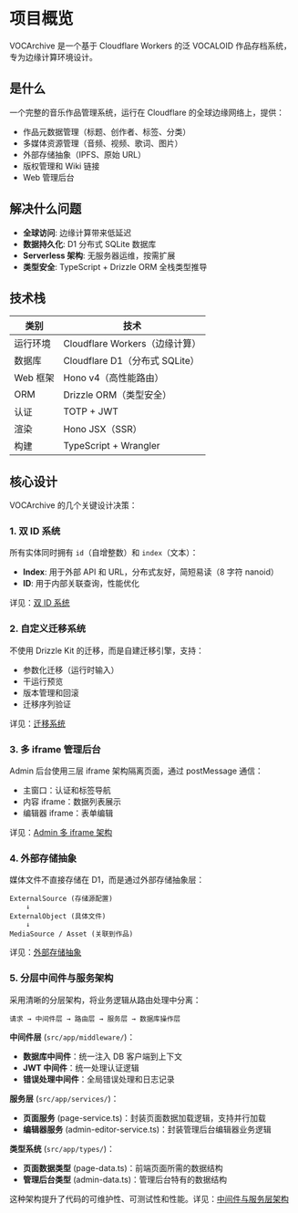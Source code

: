 # 项目概览

VOCArchive 是一个基于 Cloudflare Workers 的泛 VOCALOID 作品存档系统，专为边缘计算环境设计。

## 是什么

一个完整的音乐作品管理系统，运行在 Cloudflare 的全球边缘网络上，提供：
- 作品元数据管理（标题、创作者、标签、分类）
- 多媒体资源管理（音频、视频、歌词、图片）
- 外部存储抽象（IPFS、原始 URL）
- 版权管理和 Wiki 链接
- Web 管理后台

## 解决什么问题

- **全球访问**: 边缘计算带来低延迟
- **数据持久化**: D1 分布式 SQLite 数据库
- **Serverless 架构**: 无服务器运维，按需扩展
- **类型安全**: TypeScript + Drizzle ORM 全栈类型推导

## 技术栈

| 类别 | 技术 |
|------|------|
| 运行环境 | Cloudflare Workers（边缘计算） |
| 数据库 | Cloudflare D1（分布式 SQLite） |
| Web 框架 | Hono v4（高性能路由） |
| ORM | Drizzle ORM（类型安全） |
| 认证 | TOTP + JWT |
| 渲染 | Hono JSX（SSR） |
| 构建 | TypeScript + Wrangler |

## 核心设计

VOCArchive 的几个关键设计决策：

### 1. 双 ID 系统

所有实体同时拥有 `id`（自增整数）和 `index`（文本）：
- **Index**: 用于外部 API 和 URL，分布式友好，简短易读（8 字符 nanoid）
- **ID**: 用于内部关联查询，性能优化

详见：[双 ID 系统](../architecture/dual-id-system.md)

### 2. 自定义迁移系统

不使用 Drizzle Kit 的迁移，而是自建迁移引擎，支持：
- 参数化迁移（运行时输入）
- 干运行预览
- 版本管理和回滚
- 迁移序列验证

详见：[迁移系统](../architecture/migration-system.md)

### 3. 多 iframe 管理后台

Admin 后台使用三层 iframe 架构隔离页面，通过 postMessage 通信：
- 主窗口：认证和标签导航
- 内容 iframe：数据列表展示
- 编辑器 iframe：表单编辑

详见：[Admin 多 iframe 架构](../architecture/admin-iframe.md)

### 4. 外部存储抽象

媒体文件不直接存储在 D1，而是通过外部存储抽象层：
```
ExternalSource (存储源配置)
    ↓
ExternalObject (具体文件)
    ↓
MediaSource / Asset (关联到作品)
```

详见：[外部存储抽象](../architecture/external-storage.md)

### 5. 分层中间件与服务架构

采用清晰的分层架构，将业务逻辑从路由处理中分离：

```
请求 → 中间件层 → 路由层 → 服务层 → 数据库操作层
```

**中间件层** (`src/app/middleware/`)：
- **数据库中间件**：统一注入 DB 客户端到上下文
- **JWT 中间件**：统一处理认证逻辑
- **错误处理中间件**：全局错误处理和日志记录

**服务层** (`src/app/services/`)：
- **页面服务** (page-service.ts)：封装页面数据加载逻辑，支持并行加载
- **编辑器服务** (admin-editor-service.ts)：封装管理后台编辑器业务逻辑

**类型系统** (`src/app/types/`)：
- **页面数据类型** (page-data.ts)：前端页面所需的数据结构
- **管理后台类型** (admin-data.ts)：管理后台特有的数据结构

这种架构提升了代码的可维护性、可测试性和性能。详见：[中间件与服务层架构](../architecture/middleware-and-services.md)
